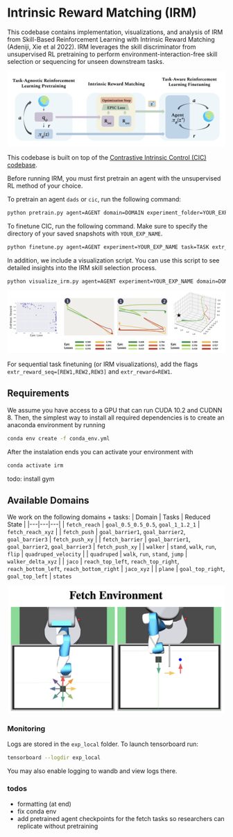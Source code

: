 # Intrinsic Reward Matching (IRM)

This codebase contains implementation, visualizations, and analysis of IRM from Skill-Based Reinforcement Learning with Intrinsic Reward Matching (Adeniji, Xie et al 2022). IRM leverages the skill discriminator from unsupervised RL pretraining to perform environment-interaction-free skill selection or sequencing for unseen downstream tasks. 

<img src="imgs/method.png" alt="irm method figure" title="irm method figure">

This codebase is built on top of the [Contrastive Intrinsic Control (CIC) codebase](https://github.com/rll-research/cic). 

Before running IRM, you must first pretrain an agent with the unsupervised RL method of your choice.

To pretrain an agent `dads` or `cic`, run the following command:

```sh
python pretrain.py agent=AGENT domain=DOMAIN experiment_folder=YOUR_EXP_FOLDER experiment_name=YOUR_EXP_NAME 
```

To finetune CIC, run the following command. Make sure to specify the directory of your saved snapshots with `YOUR_EXP_NAME`.

```sh
python finetune.py agent=AGENT experiment=YOUR_EXP_NAME task=TASK extr_reward=REWARD restore_snapshot_ts=2000000 restore_snapshot_dir=PATH_TO_PRETRAINED_MODEL
```

In addition, we include a visualization script. You can use this script to see detailed insights into the IRM skill selection process. 

```sh
python visualize_irm.py agent=AGENT experiment=YOUR_EXP_NAME domain=DOMAIN restore_snapshot_ts=2000000 restore_snapshot_dir=PATH_TO_PRETRAINED_MODEL
```
<img src="imgs/correlation.png" alt="correlation analysis" title="correlation analysis">

For sequential task finetuning (or IRM visualizations), add the flags `extr_reward_seq=[REW1,REW2,REW3]` and `extr_reward=REW1`.

## Requirements 
We assume you have access to a GPU that can run CUDA 10.2 and CUDNN 8. Then, the simplest way to install all required dependencies is to create an anaconda environment by running
```sh
conda env create -f conda_env.yml
```
After the instalation ends you can activate your environment with
```sh
conda activate irm
```
todo: install gym

## Available Domains
We work on the following domains + tasks:
| Domain | Tasks | Reduced State |
|---|---|---|
| `fetch_reach` | `goal_0.5_0.5_0.5`, `goal_1_1.2_1`  | `fetch_reach_xyz` |
| `fetch_push` | `goal_barrier1`, `goal_barrier2`, `goal_barrier3` | `fetch_push_xy` |
| `fetch_barrier` | `goal_barrier1`, `goal_barrier2`, `goal_barrier3` | `fetch_push_xy` |
| `walker` | `stand`, `walk`, `run`, `flip` | `quadruped_velocity` |
| `quadruped` | `walk`, `run`, `stand`, `jump` | `walker_delta_xyz` |
| `jaco` | `reach_top_left`, `reach_top_right`, `reach_bottom_left`, `reach_bottom_right` | `jaco_xyz` |
| `plane` | `goal_top_right`, `goal_top_left` | `states`

<p float="left" align="middle">
<!--   <img src="imgs/heat.png" alt="heatmap visualization" title="heatmap visualization" width=500> -->
  <img src="imgs/fetch.png" alt="Fetch domain" title="Fetch domain" width=500>
</p>

### Monitoring
Logs are stored in the `exp_local` folder. To launch tensorboard run:
```sh
tensorboard --logdir exp_local
```

You may also enable logging to wandb and view logs there.

### todos
- formatting (at end)
- fix conda env
- add pretrained agent checkpoints for the fetch tasks so researchers can replicate without pretraining
